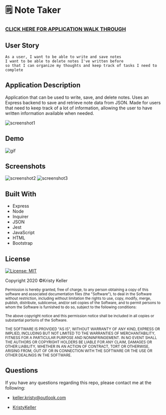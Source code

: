 # 🗒 Note Taker
### [CLICK HERE FOR APPLICATION WALK THROUGH]()

## User Story
```
As a user, I want to be able to write and save notes
I want to be able to delete notes I've written before
so that I can organize my thoughts and keep track of tasks I need to complete
```
## Application Description
Application that can be used to write, save, and delete notes. Uses an Express backend to save and retrieve note data from JSON. Made for users that need to keep track of a lot of information, allowing the user to have written information available when needed.

 ![screenshot1](./Assets/Images/passed-tests.PNG) 
## Demo
![gif](.gif)

## Screenshots
![screenshot2](./Assets/Images/.PNG)
![screenshot3](./Assets/Images/.PNG)

## Built With
* Express
* Node
* Inquirer
* JSON
* Jest
* JavaScript
* HTML
* Bootstrap

## License
[![License: MIT](https://img.shields.io/badge/License-MIT-yellow.svg)](https://opensource.org/licenses/MIT)

Copyright 2020 ©Kristy Keller

<sup>Permission is hereby granted, free of charge, to any person obtaining a copy of this software and associated documentation files (the "Software"), to deal in the Software without restriction, including without limitation the rights to use, copy, modify, merge, publish, distribute, sublicense, and/or sell copies of the Software, and to permit persons to whom the Software is furnished to do so, subject to the following conditions:
  
<sup>The above copyright notice and this permission notice shall be included in all copies or substantial portions of the Software.
  
<sup>THE SOFTWARE IS PROVIDED "AS IS", WITHOUT WARRANTY OF ANY KIND, EXPRESS OR IMPLIED, INCLUDING BUT NOT LIMITED TO THE WARRANTIES OF MERCHANTABILITY, FITNESS FOR A PARTICULAR PURPOSE AND NONINFRINGEMENT. IN NO EVENT SHALL THE AUTHORS OR COPYRIGHT HOLDERS BE LIABLE FOR ANY CLAIM, DAMAGES OR OTHER LIABILITY, WHETHER IN AN ACTION OF CONTRACT, TORT OR OTHERWISE, ARISING FROM, OUT OF OR IN CONNECTION WITH THE SOFTWARE OR THE USE OR OTHER DEALINGS IN THE SOFTWARE.

## Questions

If you have any questions regarding this repo, please contact me at the following:

* <keller.kristy@outlook.com>

* [KristyKeller](https://github.com/KristyKeller)